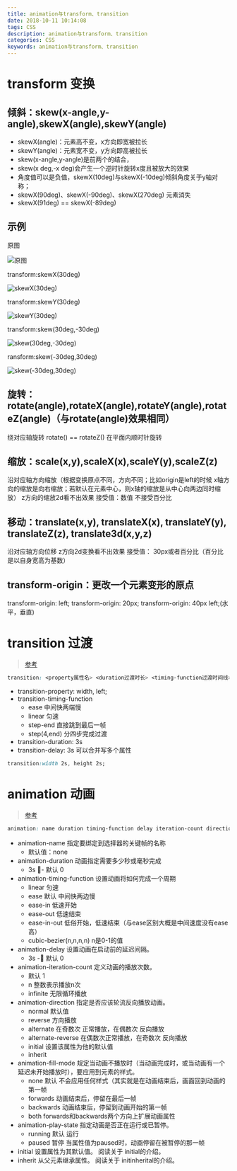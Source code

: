 ```yaml
---
title: animation与transform、transition
date: 2018-10-11 10:14:08
tags: CSS
description: animation与transform、transition
categories: CSS
keywords: animation与transform、transition
---
```

# transform 变换
## 倾斜：skew(x-angle,y-angle),skewX(angle),skewY(angle)
- skewX(angle)：元素高不变，x方向即宽被拉长
- skewY(angle)：元素宽不变，y方向即高被拉长
- skew(x-angle,y-angle)是前两个的结合，
- skew(x deg,-x deg)会产生一个逆时针旋转x度且被放大的效果
- 角度值可以是负值，skewX(10deg)与skewX(-10deg)倾斜角度关于y轴对称；
- skewX(90deg)、skewX(-90deg)、skewX(270deg) 元素消失
- skewX(91deg) == skewX(-89deg)
## 示例
原图

![原图](https://static.oschina.net/uploads/space/2018/0304/201402_dIRA_2994006.png)

transform:skewX(30deg)

![skewX(30deg)](https://static.oschina.net/uploads/space/2018/0304/185713_dZOS_2994006.png)

transform:skewY(30deg)

![skewY(30deg)](https://static.oschina.net/uploads/space/2018/0304/185928_Yinh_2994006.png)

transform:skew(30deg,-30deg)

![skew(30deg,-30deg)](https://static.oschina.net/uploads/space/2018/0304/190910_UAS2_2994006.png)

ransform:skew(-30deg,30deg)

![skew(-30deg,30deg)](https://static.oschina.net/uploads/space/2018/0304/190946_zIRD_2994006.png)

## 旋转：rotate(angle),rotateX(angle),rotateY(angle),rotateZ(angle)（与rotate(angle)效果相同）
绕对应轴旋转
rotate() == rotateZ() 在平面内顺时针旋转
## 缩放：scale(x,y),scaleX(x),scaleY(y),scaleZ(z)
沿对应轴方向缩放（根据变换原点不同，方向不同；比如origin是left的时候 x轴方向的缩放是向右缩放；若默认在元素中心，则x轴的缩放是从中心向两边同时缩放）
z方向的缩放2d看不出效果
接受值：数值 不接受百分比
## 移动：translate(x,y), translateX(x), translateY(y), translateZ(z), translate3d(x,y,z)
沿对应轴方向位移
z方向2d变换看不出效果
接受值： 30px或者百分比（百分比是以自身宽高为基数）
## transform-origin：更改一个元素变形的原点
transform-origin: left;
transform-origin: 20px;
transform-origin: 40px  left;(水平，垂直)

# transition 过渡
> [参考](https://developer.mozilla.org/zh-CN/docs/Web/CSS/CSS_Transitions/Using_CSS_transitions)

```css
transition: <property属性名> <duration过渡时长> <timing-function过渡时间线> <delay>;
```
- transition-property: width, left;
- transition-timing-function
  - ease 中间快两端慢
  - linear 匀速
  - step-end 直接跳到最后一帧
  - step(4,end) 分四步完成过渡
- transition-duration: 3s
- transition-delay: 3s
可以合并写多个属性

```css
transition:width 2s, height 2s;
```

# animation 动画
> [参考](http://www.runoob.com/cssref/css3-pr-animation.html)

```css
animation: name duration timing-function delay iteration-count direction fill-mode play-state;
```

- animation-name	指定要绑定到选择器的关键帧的名称
  - 默认值：none
- animation-duration	动画指定需要多少秒或毫秒完成
  - 3s
  - 默认 0
- animation-timing-function	设置动画将如何完成一个周期
  - linear 匀速
  - ease 默认 中间快两边慢
  - ease-in 低速开始
  - ease-out 低速结束
  - ease-in-out 低俗开始，低速结束（与ease区别大概是中间速度没有ease高）
  - cubic-bezier(n,n,n,n) n是0-1的值
- animation-delay	设置动画在启动前的延迟间隔。
  - 3s
  - 默认 0
- animation-iteration-count	定义动画的播放次数。 
  - 默认 1
  - n 整数表示播放n次
  - infinite 无限循环播放
- animation-direction	指定是否应该轮流反向播放动画。
  - normal 默认值
  - reverse 方向播放
  - alternate 在奇数次 正常播放，在偶数次 反向播放
  - alternate-reverse 在偶数次正常播放，在奇数次 反向播放
  - initial 设置该属性为他的默认值
  - inherit
- animation-fill-mode	规定当动画不播放时（当动画完成时，或当动画有一个延迟未开始播放时），要应用到元素的样式。
  - none 默认 不会应用任何样式（其实就是在动画结束后，画面回到动画的第一帧
  - forwards 动画结束后，停留在最后一帧
  - backwards 动画结束后，停留到动画开始的第一帧
  - both forwards和backwards两个方向上扩展动画属性
- animation-play-state	指定动画是否正在运行或已暂停。
  - running 默认 运行
  - paused 暂停 当属性值为paused时，动画停留在被暂停的那一帧
- initial	设置属性为其默认值。 阅读关于 initial的介绍。
- inherit	从父元素继承属性。 阅读关于 initinherital的介绍。